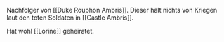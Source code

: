 Nachfolger von [[Duke Rouphon Ambris]]. Dieser hält nichts von Kriegen laut den toten Soldaten in [[Castle Ambris]].

Hat wohl [[Lorine]] geheiratet.